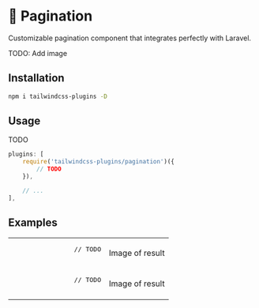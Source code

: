 # :open_book: Pagination

Customizable pagination component that integrates perfectly with Laravel.

TODO: Add image

## Installation

```bash
npm i tailwindcss-plugins -D
```

## Usage
TODO

```js
plugins: [
    require('tailwindcss-plugins/pagination')({
        // TODO
    }),

    // ...
],
```

## Examples
<table>
    <tr>
        <td>
            <pre lang="js">
                // TODO
            </pre>
        </td>
        <td>
            Image of result
        </td>
    </tr>
    <tr>
        <td>
            <pre lang="js">
                // TODO
            </pre>
        </td>
        <td>
            Image of result
        </td>
    </tr>
</table>